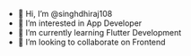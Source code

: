 - 👋 Hi, I’m @singhdhiraj108
- 👀 I’m interested in App Developer
- 🌱 I’m currently learning Flutter Development
- 💞️ I’m looking to collaborate on Frontend  


<!---
singhdhiraj108/singhdhiraj108 is a ✨ special ✨ repository because its `README.md` (this file) appears on your GitHub profile.
You can click the Preview link to take a look at your changes.
--->
